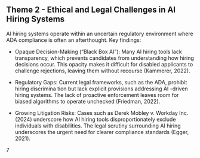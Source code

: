 ## Theme 2 - Ethical and Legal Challenges in AI Hiring Systems

AI hiring systems operate within an uncertain regulatory environment where ADA compliance is often an afterthought. Key findings:

- Opaque Decision-Making (“Black Box AI”): Many AI hiring tools lack transparency, which prevents candidates from understanding how hiring decisions occur. This opacity makes it difficult for disabled applicants to challenge rejections, leaving them without recourse (Kammerer, 2022).

- Regulatory Gaps: Current legal frameworks, such as the ADA, prohibit hiring discrimina tion but lack explicit provisions addressing AI -driven hiring systems. The lack of proactive enforcement leaves room for biased algorithms to operate unchecked (Friedman, 2022).

- Growing Litigation Risks: Cases such as Derek Mobley v. Workday Inc. (2024) underscore how AI hiring tools disproportionately exclude individuals with disabilities. The legal scrutiny surrounding AI hiring underscores the urgent need for clearer compliance standards (Egger, 2021).

7